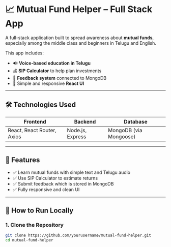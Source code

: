 # 📈 Mutual Fund Helper – Full Stack App

A full-stack application built to spread awareness about **mutual funds**, especially among the middle class and beginners in Telugu and English.

This app includes:

- 🔊 **Voice-based education in Telugu**
- 💰 **SIP Calculator** to help plan investments
- 📝 **Feedback system** connected to MongoDB
- 🎨 Simple and responsive **React UI**

---

## 🛠️ Technologies Used

| Frontend                   | Backend          | Database               |
| -------------------------- | ---------------- | ---------------------- |
| React, React Router, Axios | Node.js, Express | MongoDB (via Mongoose) |

---

## 🚀 Features

- ✅ Learn mutual funds with simple text and Telugu audio
- ✅ Use SIP Calculator to estimate returns
- ✅ Submit feedback which is stored in MongoDB
- ✅ Fully responsive and clean UI

---

## 🔧 How to Run Locally

### 1. Clone the Repository

```bash
git clone https://github.com/yourusername/mutual-fund-helper.git
cd mutual-fund-helper
```
